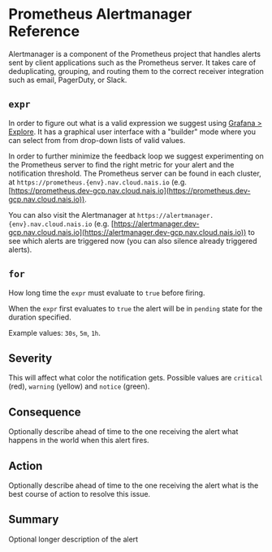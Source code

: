 # Prometheus Alertmanager Reference

Alertmanager is a component of the Prometheus project that handles alerts sent by client applications such as the Prometheus server. It takes care of deduplicating, grouping, and routing them to the correct receiver integration such as email, PagerDuty, or Slack.

## `expr`

In order to figure out what is a valid expression we suggest using [Grafana > Explore](https://grafana.nais.io/explore). It has a graphical user interface with a "builder" mode where you can select from from drop-down lists of valid values.

In order to further minimize the feedback loop we suggest experimenting on the Prometheus server to find the right metric for your alert and the notification threshold.
The Prometheus server can be found in each cluster, at `https://prometheus.{env}.nav.cloud.nais.io` (e.g. [https://prometheus.dev-gcp.nav.cloud.nais.io](https://prometheus.dev-gcp.nav.cloud.nais.io)).

You can also visit the Alertmanager at `https://alertmanager.{env}.nav.cloud.nais.io` (e.g. [https://alertmanager.dev-gcp.nav.cloud.nais.io](https://alertmanager.dev-gcp.nav.cloud.nais.io)) to see which alerts are triggered now (you can also silence already triggered alerts).

## `for`

How long time the `expr` must evaluate to `true` before firing.

When the `expr` first evaluates to `true` the alert will be in `pending` state for the duration specified.

Example values: `30s`, `5m`, `1h`.

## Severity

This will affect what color the notification gets. Possible values are `critical` (red), `warning` (yellow) and `notice` (green).

## Consequence

Optionally describe ahead of time to the one receiving the alert what happens in the world when this alert fires.

## Action

Optionally describe ahead of time to the one receiving the alert what is the best course of action to resolve this issue.

## Summary

Optional longer description of the alert
